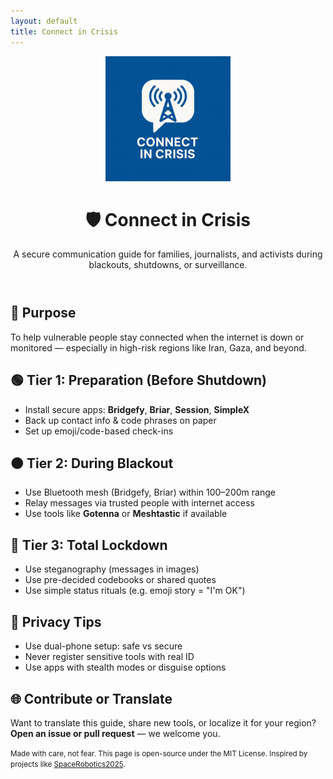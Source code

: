 ```yaml
---
layout: default
title: Connect in Crisis
---
```

<p align="center">
  <img src="logo.png" alt="Connect in Crisis Logo" width="200">
</p>
<header class="hero">
  <h1>🛡️ Connect in Crisis</h1>
  <p>A secure communication guide for families, journalists, and activists 
during blackouts, shutdowns, or surveillance.</p>
</header>

<section>
  <h2>🧭 Purpose</h2>
  <p>To help vulnerable people stay connected when the internet is down or 
monitored — especially in high-risk regions like Iran, Gaza, and 
beyond.</p>
</section>

<section>
  <h2>🟢 Tier 1: Preparation (Before Shutdown)</h2>
  <ul>
    <li>Install secure apps: <strong>Bridgefy</strong>, 
<strong>Briar</strong>, <strong>Session</strong>, 
<strong>SimpleX</strong></li>
    <li>Back up contact info & code phrases on paper</li>
    <li>Set up emoji/code-based check-ins</li>
  </ul>
</section>

<section>
  <h2>🟠 Tier 2: During Blackout</h2>
  <ul>
    <li>Use Bluetooth mesh (Bridgefy, Briar) within 100–200m range</li>
    <li>Relay messages via trusted people with internet access</li>
    <li>Use tools like <strong>Gotenna</strong> or 
<strong>Meshtastic</strong> if available</li>
  </ul>
</section>

<section>
  <h2>🔴 Tier 3: Total Lockdown</h2>
  <ul>
    <li>Use steganography (messages in images)</li>
    <li>Use pre-decided codebooks or shared quotes</li>
    <li>Use simple status rituals (e.g. emoji story = "I'm OK")</li>
  </ul>
</section>

<section>
  <h2>🧠 Privacy Tips</h2>
  <ul>
    <li>Use dual-phone setup: safe vs secure</li>
    <li>Never register sensitive tools with real ID</li>
    <li>Use apps with stealth modes or disguise options</li>
  </ul>
</section>

<section>
  <h2>🌐 Contribute or Translate</h2>
  <p>Want to translate this guide, share new tools, or localize it for 
your region? <strong>Open an issue or pull request</strong> — we welcome 
you.</p>
</section>

<footer>
  <p><small>Made with care, not fear. This page is open-source under the 
MIT License. Inspired by projects like <a 
href="https://space-robots.org/spacerobotics2025/" 
target="_blank">SpaceRobotics2025</a>.</small></p>
</footer>

